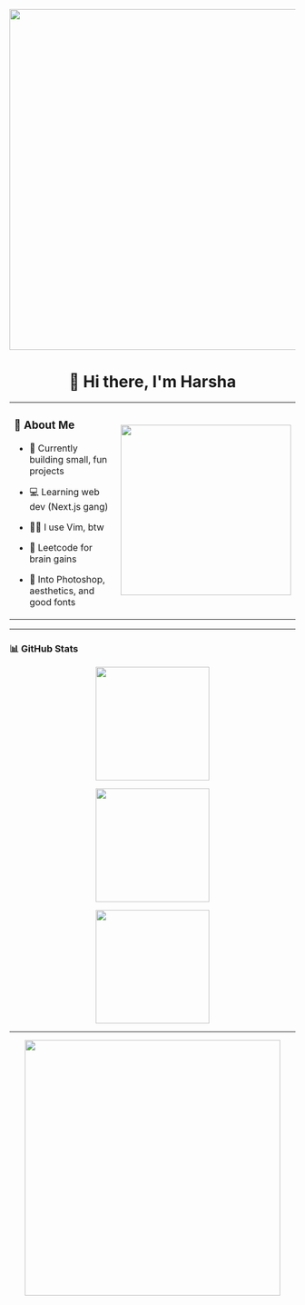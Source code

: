 <!-- 🖼️ Big Header GIF -->
<p align="center">
  <img src="https://i.pinimg.com/originals/90/70/32/9070324cdfc07c68d60eed0c39e77573.gif" width="600" />
</p>

<h1 align="center">👋 Hi there, I'm Harsha</h1>

<!-- 🧠 Two-column info layout using table -->
<table align="center">
  <tr>
    <td>

### 🧠 About Me

- 🚀 Currently building small, fun projects  
- 💻 Learning web dev (Next.js gang)  
- 🧙‍♂️ I use Vim, btw  
- 🧩 Leetcode for brain gains  
- 🎨 Into Photoshop, aesthetics, and good fonts

    </td>
    <td>
      <img src="https://i.pinimg.com/originals/ae/49/f0/ae49f0b2eaf092695185f90a8ce26df8.gif" width="300" />
    </td>
  </tr>
</table>

---

### 📊 GitHub Stats

<p align="center">
  <img src="https://github-readme-stats.vercel.app/api?username=harsha007009&theme=aura&hide_border=true" height="200" />
</p>

<p align="center">
  <img src="https://nirzak-streak-stats.vercel.app/?user=harsha007009&theme=aura&hide_border=true" height="200" />
</p>

<p align="center">
  <img src="https://github-readme-stats.vercel.app/api/top-langs/?username=harsha007009&theme=aura&hide_border=true&layout=compact" height="200" />
</p>

---

<!-- 🎬 Footer GIF -->
<p align="center">
  <img src="https://i.pinimg.com/originals/53/be/fb/53befb59578b676869b012551798cf8d.gif" width="450" />
</p>
